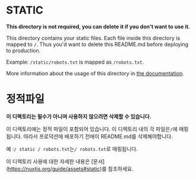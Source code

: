 # STATIC

**This directory is not required, you can delete it if you don't want to use it.**

This directory contains your static files.
Each file inside this directory is mapped to `/`.
Thus you'd want to delete this README.md before deploying to production.

Example: `/static/robots.txt` is mapped as `/robots.txt`.

More information about the usage of this directory in [the documentation](https://nuxtjs.org/guide/assets#static).

# 정적파일

**이 디렉토리는 필수가 아니며 사용하지 않으려면 삭제할 수 있습니다.**

이 디렉토리에는 정적 파일이 포함되어 있습니다.
이 디렉토리 내의 각 파일은`/`에 매핑됩니다.
따라서 프로덕션에 배포하기 전에이 README.md를 삭제해야합니다.

예 :`/ static / robots.txt`는`/ robots.txt`로 매핑됩니다.

이 디렉토리 사용에 대한 자세한 내용은 [문서] (https://nuxtjs.org/guide/assets#static)를 참조하세요.
